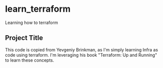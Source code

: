# learn_terraform

Learning how to terraform

## Project Title

This code is copied from Yevgeniy Brinkman, as I'm simply learning Infra as code
using terraform. I'm leveraging his book "Terraform: Up and Running" to learn
these concepts.
